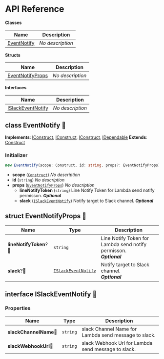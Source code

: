 # API Reference

**Classes**

Name|Description
----|-----------
[EventNotify](#cdk-events-notify-eventnotify)|*No description*


**Structs**

Name|Description
----|-----------
[EventNotifyProps](#cdk-events-notify-eventnotifyprops)|*No description*


**Interfaces**

Name|Description
----|-----------
[ISlackEventNotify](#cdk-events-notify-islackeventnotify)|*No description*



## class EventNotify 🔹 <a id="cdk-events-notify-eventnotify"></a>



__Implements__: [IConstruct](#constructs-iconstruct), [IConstruct](#aws-cdk-core-iconstruct), [IConstruct](#constructs-iconstruct), [IDependable](#aws-cdk-core-idependable)
__Extends__: [Construct](#aws-cdk-core-construct)

### Initializer




```ts
new EventNotify(scope: Construct, id: string, props?: EventNotifyProps)
```

* **scope** (<code>[Construct](#aws-cdk-core-construct)</code>)  *No description*
* **id** (<code>string</code>)  *No description*
* **props** (<code>[EventNotifyProps](#cdk-events-notify-eventnotifyprops)</code>)  *No description*
  * **lineNotifyToken** (<code>string</code>)  Line Notify Token for Lambda send notify permisson. __*Optional*__
  * **slack** (<code>[ISlackEventNotify](#cdk-events-notify-islackeventnotify)</code>)  Notify target to Slack channel. __*Optional*__




## struct EventNotifyProps 🔹 <a id="cdk-events-notify-eventnotifyprops"></a>






Name | Type | Description 
-----|------|-------------
**lineNotifyToken**?🔹 | <code>string</code> | Line Notify Token for Lambda send notify permisson.<br/>__*Optional*__
**slack**?🔹 | <code>[ISlackEventNotify](#cdk-events-notify-islackeventnotify)</code> | Notify target to Slack channel.<br/>__*Optional*__



## interface ISlackEventNotify 🔹 <a id="cdk-events-notify-islackeventnotify"></a>




### Properties


Name | Type | Description 
-----|------|-------------
**slackChannelName**🔹 | <code>string</code> | slack Channel Name for Lambda send message to slack.
**slackWebhookUrl**🔹 | <code>string</code> | slack Webhook Url for Lambda send message to slack.



